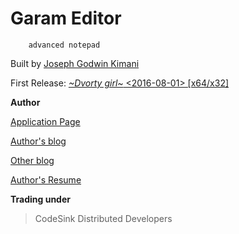 # Garam Editor

    	advanced notepad

Built by [Joseph Godwin Kimani](https://github.com/Gochojr)

First Release: [_~Dvorty girl~_  <2016-08-01> [x64/x32]](https://garameditor.codeplex.com/)

**Author**

[Application Page](http://gochojr.github.io/blogsite/Garam%20Editor/)

[Author's blog](http://gochojr.github.io/blogsite)

[Other blog](https://gochojr.herokuapp.com)

[Author's Resume](http://gochojr.github.io)


**Trading under**


> CodeSink Distributed Developers